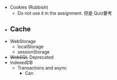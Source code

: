 - Cookies (Rubbish)
	- Do not use it in the assignment. 但是 Quiz要考
- Cache
	-
- WebStorage
	- localStorage
	- sessionStorage
- ~~WebSQL~~ Deprecated
- IndexedDB
	- Transactions and async
		- Can